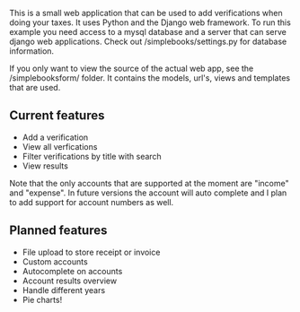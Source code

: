 This is a small web application that can be used to add verifications when doing your taxes. It uses Python and the Django web framework. To run this 
example you need access to a mysql database and a server that can serve django web applications. Check out /simplebooks/settings.py for database 
information.

If you only want to view the source of the actual web app, see the /simplebooksform/ folder. It contains the models, url's, views and templates that 
are used.

Current features
------------------
* Add a verification
* View all verfications
* Filter verifications by title with search
* View results

Note that the only accounts that are supported at the moment are "income" and "expense". In future versions the account will auto complete and I plan 
to add support for account numbers as well.

Planned features
-----------------
* File upload to store receipt or invoice
* Custom accounts
* Autocomplete on accounts
* Account results overview
* Handle different years
* Pie charts!

